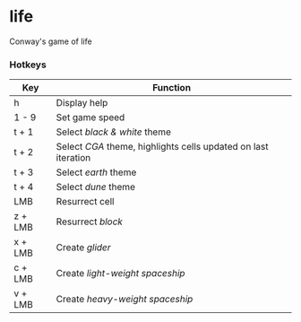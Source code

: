 # life
Conway's game of life

### Hotkeys

|Key|Function|
|-|-|
|h|Display help|
|1 - 9|Set game speed|
|t + 1|Select *black & white* theme|
|t + 2|Select *CGA* theme, highlights cells updated on last iteration|
|t + 3|Select *earth* theme|
|t + 4|Select *dune* theme|
|LMB|Resurrect cell|
|z + LMB|Resurrect *block*|
|x + LMB|Create *glider*|
|c + LMB|Create *light-weight spaceship*|
|v + LMB|Create *heavy-weight spaceship*|